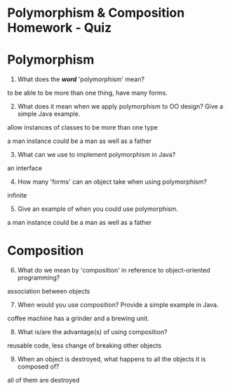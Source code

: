 # Polymorphism & Composition Homework - Quiz

# Polymorphism

1. What does the ___word___ 'polymorphism' mean?

to be able to be more than one thing, have many forms.

2. What does it mean when we apply polymorphism to OO design? Give a simple Java example.

allow instances of classes to be more than one type 

a man instance could be a man as well as a father

3. What can we use to implement polymorphism in Java?

an interface

4. How many 'forms' can an object take when using polymorphism?

infinite

5. Give an example of when you could use polymorphism.

a man instance could be a man as well as a father



# Composition

6. What do we mean by 'composition' in reference to object-oriented programming?

association between objects

7. When would you use composition? Provide a simple example in Java.

coffee machine has a grinder and a brewing unit.

8. What is/are the advantage(s) of using composition?

reusable code, less change of breaking other objects

9. When an object is destroyed, what happens to all the objects it is composed of?

all of them are destroyed

